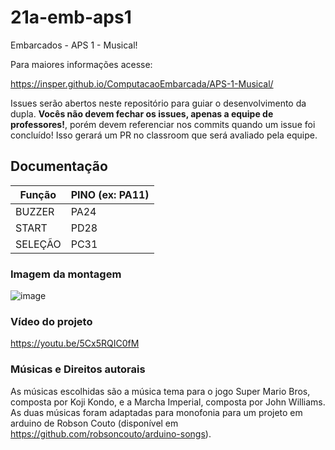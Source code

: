 # 21a-emb-aps1

Embarcados - APS 1 - Musical!

Para maiores informações acesse:

https://insper.github.io/ComputacaoEmbarcada/APS-1-Musical/

Issues serão abertos neste repositório para guiar o desenvolvimento
da dupla. **Vocês não devem fechar os issues, apenas a equipe de professores!**, porém devem referenciar nos commits quando um issue 
foi concluído! Isso gerará um PR no classroom que será avaliado pela equipe.

## Documentação

| Função  | PINO (ex: PA11) |
|---------|-----------------|
| BUZZER  |      PA24       |
| START   |      PD28       |
| SELEÇÃO |      PC31       |

### Imagem da montagem

![image](https://user-images.githubusercontent.com/82293336/189555304-3183ac1c-4e9b-4e53-9157-9b6d9b63b45f.png)

### Vídeo do projeto

https://youtu.be/5Cx5RQIC0fM

### Músicas e Direitos autorais

As músicas escolhidas são a música tema para o jogo Super Mario Bros, composta por Koji Kondo, e a Marcha Imperial, composta por John Williams. As duas músicas foram adaptadas para monofonia para um projeto em arduino de Robson Couto (disponível em https://github.com/robsoncouto/arduino-songs).
